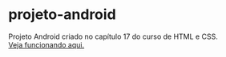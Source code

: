 # projeto-android
Projeto Android criado no capítulo 17 do curso de HTML e CSS. <br>
<a href="https://pablopbs.github.io/projeto-android/">Veja funcionando aqui.</a>
